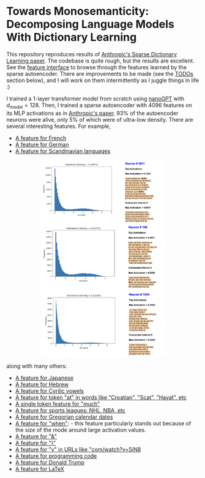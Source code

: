 
# Towards Monosemanticity: Decomposing Language Models With Dictionary Learning

This repository reproduces results of [Anthropic's Sparse Dictionary Learning paper](https://transformer-circuits.pub/2023/monosemantic-features/). The codebase is quite rough, but the results are excellent. See the [feature interface](https://shehper.github.io/feature-interface/) to browse through the features learned by the sparse autoencoder.  There are improvements to be made (see the [TODOs](#todos) section below), and I will work on them intermittently as I juggle things in life :)

I trained a 1-layer transformer model from scratch using [nanoGPT](https://github.com/karpathy/nanoGPT) with $d_{\text{model}} = 128$. Then, I trained a sparse autoencoder with $4096$ features on its MLP activations as in [Anthropic's paper](https://transformer-circuits.pub/2023/monosemantic-features/). 93% of the autoencoder neurons were alive, only 5% of which were of ultra-low density. There are several interesting features. For example,

- [A feature for French](https://shehper.github.io/feature-interface/?page=2011)
- [A feature for German](https://shehper.github.io/feature-interface/?page=156)
- [A feature for Scandinavian languages](https://shehper.github.io/feature-interface/?page=1634)

<p align="center">
  <img src="./assets/french.png" width="325" />
  <img src="./assets/german.png" width="325" /> 
  <img src="./assets/scandinavian.png" width="325" />
</p>
<!-- </center> -->

along with many others:

- [A feature for Japanese](https://shehper.github.io/feature-interface/?page=1989)
- [A feature for Hebrew](https://shehper.github.io/feature-interface/?page=2026)
- [A feature for Cyrilic vowels](https://shehper.github.io/feature-interface/?page=3987)
- [A feature for token "at" in words like "Croatian", "Scat", "Hayat", etc](https://shehper.github.io/feature-interface/?page=1662)
- [A single token feature for "much"](https://shehper.github.io/feature-interface/?page=2760)
- [A feature for sports leagues: NHL, NBA, etc](https://shehper.github.io/feature-interface/?page=379)
- [A feature for Gregorian calendar dates](https://shehper.github.io/feature-interface/?page=344)
- [A feature for "when"](https://shehper.github.io/feature-interface/?page=2022):
      - this feature particularly stands out because of the size of the mode around large activation values. 
- [A feature for "&"](https://shehper.github.io/feature-interface/?page=1916)
- [A feature for ")"](https://shehper.github.io/feature-interface/?page=1917)
- [A feature for "v" in URLs like "com/watch?v=SiN8](https://shehper.github.io/feature-interface/?page=27)
- [A feature for programming code](https://shehper.github.io/feature-interface/?page=45)
- [A feature for Donald Trump](https://shehper.github.io/feature-interface/?page=292)
- [A feature for LaTeX](https://shehper.github.io/feature-interface/?page=538)

<!-- - [Bigram feature 1?](https://shehper.github.io/feature-interface/?page=446)
[Bigram feature 2?](https://shehper.github.io/feature-interface/?page=482) -->

<!-- - [A feature for some negative words/news](https://shehper.github.io/feature-interface/?page=218) -->

<!-- ### Training Details

I used the "OpenWebText" dataset to train the transformer model and to create the visualization. I trained the autoencoder on  -->

<!-- OpenWebText dataset is mostly monolingual.
I see several � tokens in top activations of neurons. I don't know what these tokens mean, but perhaps this indicates that the OpenWebText contains some characters that BytePairEncoding does not encode. I intend to investigate this further. -->

<!-- The loss curves and feature density histograms for the best training run so far are available on this [Weights and Biases page](https://wandb.ai/shehper/sparse-autoencoder-openwebtext-public).

I did not implement any changes suggested by Anthropic in their January and February updates. 

### TODOs
- Incorporate the effects of feature ablations into the feature interface. 
- Implement an interface to see "Feature Activations on Example Texts" as done by Anthropic [here](https://transformer-circuits.pub/2023/monosemantic-features/vis/a1-math.html).
- Make the codebase easy to import and use with other 


5. **A more complete analysis of features**. While the top 10 activations of most features seem to show clear patterns about contexts where these features are active, a more detailed analysis as done by Anthropic in their sections on [Detailed Analysis of Individual Features](https://transformer-circuits.pub/2023/monosemantic-features/index.html#feature-analysis) and [Global Analysis](https://transformer-circuits.pub/2023/monosemantic-features/index.html#global-analysis) needs to be done.  -->


